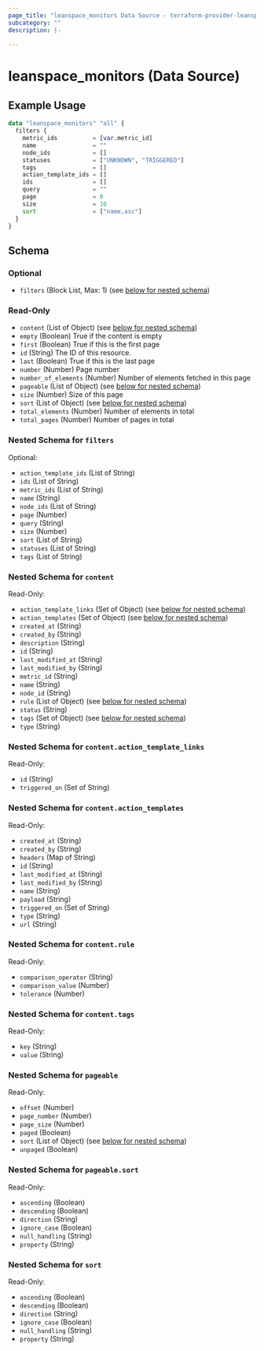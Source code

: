 ```yaml
---
page_title: "leanspace_monitors Data Source - terraform-provider-leanspace"
subcategory: ""
description: |-
  
---
```


# leanspace_monitors (Data Source)



## Example Usage

```terraform
data "leanspace_monitors" "all" {
  filters {
    metric_ids          = [var.metric_id]
    name                = ""
    node_ids            = []
    statuses            = ["UNKNOWN", "TRIGGERED"]
    tags                = []
    action_template_ids = []
    ids                 = []
    query               = ""
    page                = 0
    size                = 10
    sort                = ["name,asc"]
  }
}
```

<!-- schema generated by tfplugindocs -->
## Schema

### Optional

- `filters` (Block List, Max: 1) (see [below for nested schema](#nestedblock--filters))

### Read-Only

- `content` (List of Object) (see [below for nested schema](#nestedatt--content))
- `empty` (Boolean) True if the content is empty
- `first` (Boolean) True if this is the first page
- `id` (String) The ID of this resource.
- `last` (Boolean) True if this is the last page
- `number` (Number) Page number
- `number_of_elements` (Number) Number of elements fetched in this page
- `pageable` (List of Object) (see [below for nested schema](#nestedatt--pageable))
- `size` (Number) Size of this page
- `sort` (List of Object) (see [below for nested schema](#nestedatt--sort))
- `total_elements` (Number) Number of elements in total
- `total_pages` (Number) Number of pages in total

<a id="nestedblock--filters"></a>
### Nested Schema for `filters`

Optional:

- `action_template_ids` (List of String)
- `ids` (List of String)
- `metric_ids` (List of String)
- `name` (String)
- `node_ids` (List of String)
- `page` (Number)
- `query` (String)
- `size` (Number)
- `sort` (List of String)
- `statuses` (List of String)
- `tags` (List of String)


<a id="nestedatt--content"></a>
### Nested Schema for `content`

Read-Only:

- `action_template_links` (Set of Object) (see [below for nested schema](#nestedobjatt--content--action_template_links))
- `action_templates` (Set of Object) (see [below for nested schema](#nestedobjatt--content--action_templates))
- `created_at` (String)
- `created_by` (String)
- `description` (String)
- `id` (String)
- `last_modified_at` (String)
- `last_modified_by` (String)
- `metric_id` (String)
- `name` (String)
- `node_id` (String)
- `rule` (List of Object) (see [below for nested schema](#nestedobjatt--content--rule))
- `status` (String)
- `tags` (Set of Object) (see [below for nested schema](#nestedobjatt--content--tags))
- `type` (String)

<a id="nestedobjatt--content--action_template_links"></a>
### Nested Schema for `content.action_template_links`

Read-Only:

- `id` (String)
- `triggered_on` (Set of String)


<a id="nestedobjatt--content--action_templates"></a>
### Nested Schema for `content.action_templates`

Read-Only:

- `created_at` (String)
- `created_by` (String)
- `headers` (Map of String)
- `id` (String)
- `last_modified_at` (String)
- `last_modified_by` (String)
- `name` (String)
- `payload` (String)
- `triggered_on` (Set of String)
- `type` (String)
- `url` (String)


<a id="nestedobjatt--content--rule"></a>
### Nested Schema for `content.rule`

Read-Only:

- `comparison_operator` (String)
- `comparison_value` (Number)
- `tolerance` (Number)


<a id="nestedobjatt--content--tags"></a>
### Nested Schema for `content.tags`

Read-Only:

- `key` (String)
- `value` (String)



<a id="nestedatt--pageable"></a>
### Nested Schema for `pageable`

Read-Only:

- `offset` (Number)
- `page_number` (Number)
- `page_size` (Number)
- `paged` (Boolean)
- `sort` (List of Object) (see [below for nested schema](#nestedobjatt--pageable--sort))
- `unpaged` (Boolean)

<a id="nestedobjatt--pageable--sort"></a>
### Nested Schema for `pageable.sort`

Read-Only:

- `ascending` (Boolean)
- `descending` (Boolean)
- `direction` (String)
- `ignore_case` (Boolean)
- `null_handling` (String)
- `property` (String)



<a id="nestedatt--sort"></a>
### Nested Schema for `sort`

Read-Only:

- `ascending` (Boolean)
- `descending` (Boolean)
- `direction` (String)
- `ignore_case` (Boolean)
- `null_handling` (String)
- `property` (String)
